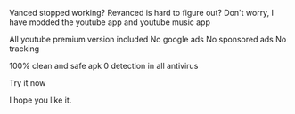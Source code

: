 Vanced stopped working?
Revanced is hard to figure out?
Don't worry, I have modded the youtube app and youtube music app 

All youtube premium version included
No google ads
No sponsored ads 
No tracking

100% clean and safe apk
0 detection in all antivirus

Try it now

I hope you like it.

